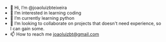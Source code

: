 - 👋 Hi, I’m @joaoluizbteixeira
- 👀 I’m interested in learning coding
- 🌱 I’m currently learning python
- 💞️ I’m looking to collaborate on projects that doesn't need experience, so I can gain some.
- 📫 How to reach me joaoluizbt@gmail.com

<!---
joaoluizbteixeira/joaoluizbteixeira is a ✨ special ✨ repository because its `README.md` (this file) appears on your GitHub profile.
You can click the Preview link to take a look at your changes.
--->
